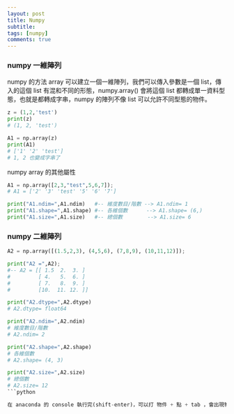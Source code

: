 ```yaml
---
layout: post
title: Numpy
subtitle: 
tags: [numpy]
comments: true
---
```


### numpy 一維陣列

numpy 的方法 array 可以建立一個一維陣列，我們可以傳入參數是一個 list，傳入的這個 list 有混和不同的形態，numpy.array() 會將這個 list 都轉成單一資料型態，也就是都轉成字串，numpy 的陣列不像 list 可以允許不同型態的物件。

```python
z = (1,2,'test')
print(z)
# (1, 2, 'test')

A1 = np.array(z)
print(A1)
# ['1' '2' 'test']
# 1, 2 也變成字串了
```

numpy array 的其他屬性

```python
A1 = np.array([2,3,"test",5,6,7]);
# A1 = ['2' '3' 'test' '5' '6' '7']

print("A1.ndim=",A1.ndim)   #-- 維度數目/階數 --> A1.ndim= 1
print("A1.shape=",A1.shape) #-- 各維個數      --> A1.shape= (6,)
print("A1.size=",A1.size)   #-- 總個數        --> A1.size= 6
```
### numpy 二維陣列

```python
A2 = np.array([(1.5,2,3), (4,5,6), (7,8,9), (10,11,12)]);

print("A2 =",A2);    
#-- A2 = [[ 1.5  2.  3. ]  
#         [ 4.   5.  6. ] 
#         [ 7.   8.  9. ] 
#         [10.  11. 12. ]]

print("A2.dtype=",A2.dtype)
# A2.dtype= float64

print("A2.ndim=",A2.ndim)   
# 維度數目/階數
# A2.ndim= 2

print("A2.shape=",A2.shape) 
# 各維個數
# A2.shape= (4, 3)

print("A2.size=",A2.size)   
# 總個數        
# A2.size= 12
```python

在 anaconda 的 console 執行完(shift-enter)，可以打 物件 + 點 + tab ，會出現物件的可用屬性。
